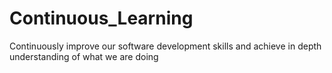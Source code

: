 # Continuous_Learning
Continuously improve our software development skills and achieve in depth understanding of what we are doing
